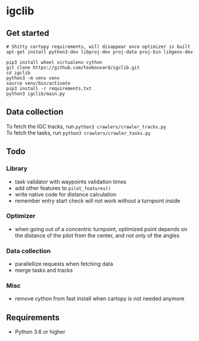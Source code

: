 # igclib

## Get started

```{shell}
# Shitty cartopy requirements, will disappear once optimizer is built
apt-get install python3-dev libproj-dev proj-data proj-bin libgeos-dev

pip3 install wheel virtualenv cython 
git clone https://github.com/teobouvard/igclib.git
cd igclib
python3 -m venv venv
source venv/bin/activate
pip3 install -r requirements.txt
python3 igclib/main.py
```

## Data collection

To fetch the IGC tracks, run `python3 crawlers/crawler_tracks.py`  
To fetch the tasks, run `python3 crawlers/crawler_tasks.py`

## Todo

### Library

* task validator with waypoints validation times
* add other features to ```pilot_features()```
* write native code for distance calculation
* remember entry start check will not work without a turnpoint inside

### Optimizer

* when going out of a concentric turnpoint, optimized point depends on the distance of the pilot from the center, and not only of the angles

### Data collection

* parallellize requests when fetching data
* merge tasks and tracks


### Misc

* remove cython from fast install when cartopy is not needed anymore

## Requirements

* Python 3.6 or higher